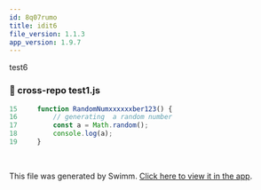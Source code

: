 ```yaml
---
id: 8q07rumo
title: idit6
file_version: 1.1.3
app_version: 1.9.7
---
```


test6
<!-- NOTE-swimm-snippet: the lines below link your snippet to Swimm -->
### 📄 cross-repo test1.js
```javascript
15     function RandomNumxxxxxxber123() {
16         // generating  a random number
17         const a = Math.random();
18         console.log(a);
19     }
```

<br/>

This file was generated by Swimm. [Click here to view it in the app](https://swimm-web-app.web.app/repos/Z2l0aHViJTNBJTNBdGVzdC1naXRodWItYXBwJTNBJTNBc3dpbW1pbw==/docs/8q07rumo).
